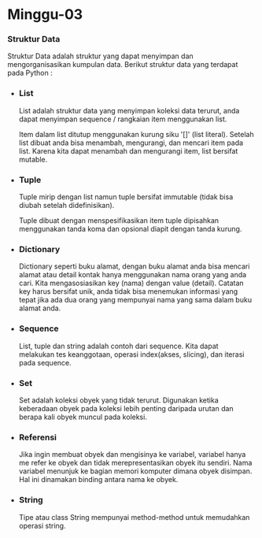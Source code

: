 # Minggu-03

### Struktur Data
   Struktur Data adalah struktur yang dapat menyimpan dan mengorganisasikan kumpulan data. Berikut struktur data yang terdapat pada Python : 

- ### List
   List adalah struktur data yang menyimpan koleksi data terurut, anda dapat menyimpan sequence / rangkaian item menggunakan list.

   Item dalam list ditutup menggunakan kurung siku '[]' (list literal). Setelah list dibuat anda bisa menambah, mengurangi, dan mencari item pada list. Karena kita dapat menambah dan mengurangi item, list bersifat mutable.

- ### Tuple
   Tuple mirip dengan list namun tuple bersifat immutable (tidak bisa diubah setelah didefinisikan).

   Tuple dibuat dengan menspesifikasikan item tuple dipisahkan menggunakan tanda koma dan opsional diapit dengan tanda kurung.

- ### Dictionary
   Dictionary seperti buku alamat, dengan buku alamat anda bisa mencari alamat atau detail kontak hanya menggunakan nama orang yang anda cari. Kita mengasosiasikan key (nama) dengan value (detail). Catatan key harus bersifat unik, anda tidak bisa menemukan informasi yang tepat jika ada dua orang yang mempunyai nama yang sama dalam buku alamat anda.

- ### Sequence
   List, tuple dan string adalah contoh dari sequence. Kita dapat melakukan tes keanggotaan, operasi index(akses, slicing), dan iterasi pada sequence.

- ### Set
   Set adalah koleksi obyek yang tidak terurut. Digunakan ketika keberadaan obyek pada koleksi lebih penting daripada urutan dan berapa kali obyek muncul pada koleksi.

- ### Referensi
   Jika ingin membuat obyek dan mengisinya ke variabel, variabel hanya me refer ke obyek dan tidak merepresentasikan obyek itu sendiri. Nama variabel menunjuk ke bagian memori komputer dimana obyek disimpan. Hal ini dinamakan binding antara nama ke obyek.

- ### String
   Tipe atau class String mempunyai method-method untuk memudahkan operasi string.